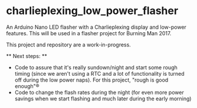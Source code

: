 # charlieplexing_low_power_flasher
An Arduino Nano LED flasher with a Charlieplexing display and low-power features. This will be used in a flasher project for Burning Man 2017.

This project and repository are a work-in-progress. 

** Next steps: **

- Code to assure that it's really sundown/night and start some rough timing (since we aren't using a RTC and a lot of functionality is turned off during the low power naps). For this project, "rough is good enough"®
- Code to change the flash rates during the night (for even more power savings when we start flashing and much later during the early morning)




